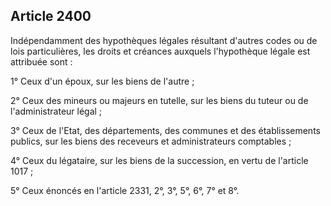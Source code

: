 Article 2400
----
Indépendamment des hypothèques légales résultant d'autres codes ou de lois
particulières, les droits et créances auxquels l'hypothèque légale est attribuée
sont :

1° Ceux d'un époux, sur les biens de l'autre ;

2° Ceux des mineurs ou majeurs en tutelle, sur les biens du tuteur ou de
l'administrateur légal ;

3° Ceux de l'Etat, des départements, des communes et des établissements publics,
sur les biens des receveurs et administrateurs comptables ;

4° Ceux du légataire, sur les biens de la succession, en vertu de l'article 1017
;

5° Ceux énoncés en l'article 2331, 2°, 3°, 5°, 6°, 7° et 8°.
